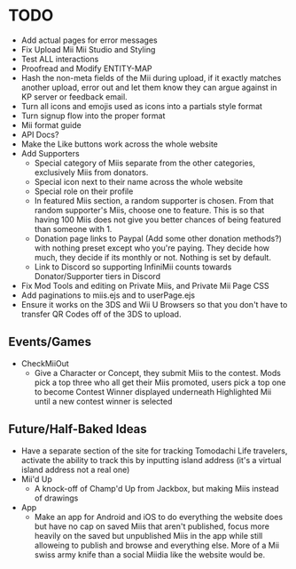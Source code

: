 # TODO
 - Add actual pages for error messages
 - Fix Upload Mii Mii Studio and Styling
 - Test ALL interactions
 - Proofread and Modify ENTITY-MAP
 - Hash the non-meta fields of the Mii during upload, if it exactly matches another upload, error out and let them know they can argue against in KP server or feedback email.
 - Turn all icons and emojis used as icons into a partials style format
 - Turn signup flow into the proper format
 - Mii format guide
 - API Docs?
 - Make the Like buttons work across the whole website
 - Add Supporters
    - Special category of Miis separate from the other categories, exclusively Miis from donators. 
    - Special icon next to their name across the whole website
    - Special role on their profile
    - In featured Miis section, a random supporter is chosen. From that random supporter's Miis, choose one to feature. This is so that having 100 Miis does not give you better chances of being featured than someone with 1.
    - Donation page links to Paypal (Add some other donation methods?) with nothing preset except who you're paying. They decide how much, they decide if its monthly or not. Nothing is set by default.
    - Link to Discord so supporting InfiniMii counts towards Donator/Supporter tiers in Discord
 - Fix Mod Tools and editing on Private Miis, and Private Mii Page CSS
 - Add paginations to miis.ejs and to userPage.ejs
 - Ensure it works on the 3DS and Wii U Browsers so that you don't have to transfer QR Codes off of the 3DS to upload.

## Events/Games
 - CheckMiiOut
   - Give a Character or Concept, they submit Miis to the contest. Mods pick a top three who all get their Miis promoted, users pick a top one to become Contest Winner displayed underneath Highlighted Mii until a new contest winner is selected

## Future/Half-Baked Ideas
 - Have a separate section of the site for tracking Tomodachi Life travelers, activate the ability to track this by inputting island address (it's a virtual island address not a real one)
 - Mii'd Up
   - A knock-off of Champ'd Up from Jackbox, but making Miis instead of drawings
 - App
   - Make an app for Android and iOS to do everything the website does but have no cap on saved Miis that aren't published, focus more heavily on the saved but unpublished Miis in the app while still alloweing to publish and browse and everything else. More of a Mii swiss army knife than a social Miidia like the website would be.